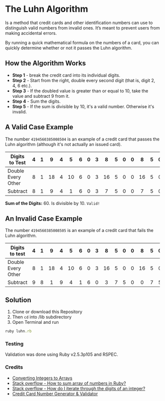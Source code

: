 # The Luhn Algorithm

Is a method that credit cards and other identification numbers can use to distinguish valid numbers from invalid ones. It’s meant to prevent users from making accidental errors.

By running a quick mathematical formula on the numbers of a card, you can quickly determine whether or not it passes the Luhn algorithm.

## How the Algorithm Works

* **Step 1** - break the credit card into its individual digits.
* **Step 2** - Start from the right, double every second digit (that is, digit 2, 4, 6 etc.).
* **Step 3** - If the doubled value is greater than or equal to 10, take the value and subtract 9 from it.
* **Step 4** - Sum the digits.
* **Step 5** - If the sum is divisible by 10, it's a valid number. Otherwise it's invalid.

## A Valid Case Example

The number `4194560385008504` is an example of a credit card that passes the Luhn algorithm (although it's not actually an issued card).

|Digits to Test|4| 1|9|4|5|6|0|3|8|5|0|0|8|5|0|4|
|-----|:-:|:-:|:-:|:-:|:-:|:-:|:-:|:-:|:-:|:-:|:-:|:-:|:-:|:-:|:-:|--:|
|Double Every Other|8|1|18|4|10|6|0|3|16|5|0|0|16|5|0|4|
|Subtract |8|1|9|4|1|6|0|3|7|5|0|0|7|5|0|4

**Sum of the Digits:** 60. Is divisible by 10. `Valid!`

## An Invalid Case Example

The number `4194560385008505` is an example of a credit card that fails the Luhn algorithm.

|Digits to test |4|1|9|4|5|6|0|3|8|5|0|0|8|5|0|5|
|-----|:-:|:-:|:-:|:-:|:-:|:-:|:-:|:-:|:-:|:-:|:-:|:-:|:-:|:-:|:-:|--:|
|Double Every Other|8|1|18|4|10|6|0|3|16|5|0|0|16|5|0|5|
|Subtract|9|8|1|9|4|1|6|0|3|7|5|0|0|7|5|0|5|

## Solution

1. Clone or download this Repository
2. Then `cd` into /lib subdirectory
3. Open Terminal and run

```ruby
ruby luhn.rb
```

### Testing

Validation was done using Ruby v2.5.3p105 and RSPEC.

### Credits

* [Converting Integers to Arrays](https://www.ruby-forum.com/t/convert-integer-to-array/137353/24)
* [Stack overflow - How to sum array of numbers in Ruby?](https://stackoverflow.com/questions/1538789/how-to-sum-array-of-numbers-in-ruby)
* [Stack overflow - How do I iterate through the digits of an integer?](https://stackoverflow.com/questions/13091558/how-do-i-iterate-through-the-digits-of-an-integer)
* [Credit Card Number Generator & Validator](https://www.freeformatter.com/credit-card-number-generator-validator.html)
